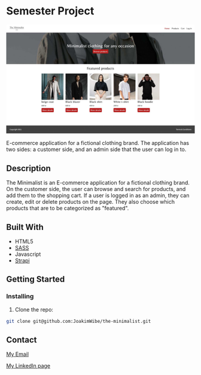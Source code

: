 # Semester Project

![image](/images/semester-project.jpg)

E-commerce application for a fictional clothing brand. The application has two sides: a customer side, and an admin side that the user can log in to.

## Description

The Minimalist is an E-commerce application for a fictional clothing brand. On the customer side, the user can browse and search for products, and add them to the shopping cart. If a user is logged in as an admin, they can create, edit or delete products on the page. They also choose which products that are to be categorized as "featured".

## Built With

- HTML5
- [SASS](https://sass-lang.com/)
- Javascript
- [Strapi](https://strapi.io)

## Getting Started

### Installing

1. Clone the repo:

```bash
git clone git@github.com:JoakimWibe/the-minimalist.git
```

## Contact

[My Email](wibejoakim@gmail.com)

[My LinkedIn page](https://www.linkedin.com/in/joakim-myhre-wibe-a732ba237/)
